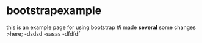 # bootstrapexample
this is an example page for using bootstrap
#i made **several** some changes >here;
-dsdsd
-sasas
-dfdfdf
